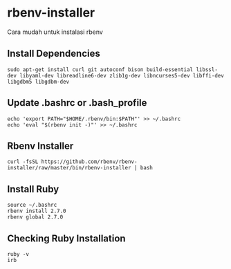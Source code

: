 # rbenv-installer
Cara mudah untuk instalasi rbenv

## Install Dependencies
`sudo apt-get install curl git autoconf bison build-essential libssl-dev libyaml-dev libreadline6-dev zlib1g-dev libncurses5-dev libffi-dev libgdbm5 libgdbm-dev`

## Update .bashrc or .bash_profile
```
echo 'export PATH="$HOME/.rbenv/bin:$PATH"' >> ~/.bashrc
echo 'eval "$(rbenv init -)"' >> ~/.bashrc
```

## Rbenv Installer
`curl -fsSL https://github.com/rbenv/rbenv-installer/raw/master/bin/rbenv-installer | bash`

## Install Ruby
```
source ~/.bashrc
rbenv install 2.7.0
rbenv global 2.7.0
```

## Checking Ruby Installation
```
ruby -v
irb
```
